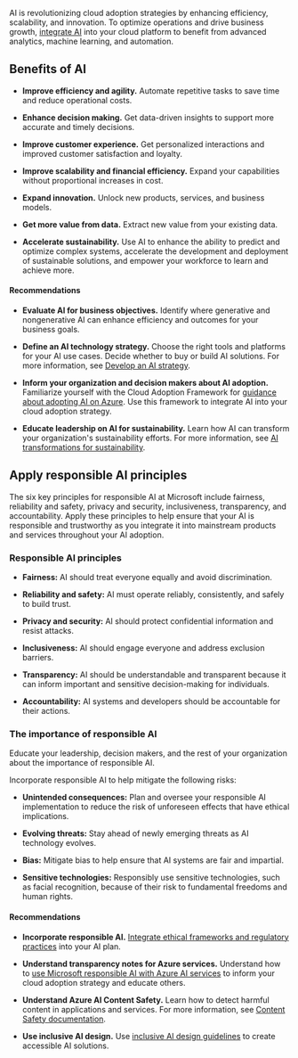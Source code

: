 AI is revolutionizing cloud adoption strategies by enhancing efficiency, scalability, and innovation. To optimize operations and drive business growth, [integrate AI](/azure/cloud-adoption-framework/strategy/inform/ai) into your cloud platform to benefit from advanced analytics, machine learning, and automation.

## Benefits of AI

- **Improve efficiency and agility.** Automate repetitive tasks to save time and reduce operational costs.

- **Enhance decision making.** Get data-driven insights to support more accurate and timely decisions.
- **Improve customer experience.** Get personalized interactions and improved customer satisfaction and loyalty.
- **Improve scalability and financial efficiency.** Expand your capabilities without proportional increases in cost.
- **Expand innovation.** Unlock new products, services, and business models.
- **Get more value from data.** Extract new value from your existing data.
- **Accelerate sustainability.** Use AI to enhance the ability to predict and optimize complex systems, accelerate the development and deployment of sustainable solutions, and empower your workforce to learn and achieve more.

#### Recommendations

- **Evaluate AI for business objectives.** Identify where generative and nongenerative AI can enhance efficiency and outcomes for your business goals.

- **Define an AI technology strategy.** Choose the right tools and platforms for your AI use cases. Decide whether to buy or build AI solutions. For more information, see [Develop an AI strategy](/azure/cloud-adoption-framework/scenarios/ai/strategy).
- **Inform your organization and decision makers about AI adoption.** Familiarize yourself with the Cloud Adoption Framework for [guidance about adopting AI on Azure](/azure/cloud-adoption-framework/scenarios/ai/). Use this framework to integrate AI into your cloud adoption strategy.
- **Educate leadership on AI for sustainability.** Learn how AI can transform your organization's sustainability efforts. For more information, see [AI transformations for sustainability](https://blogs.microsoft.com/on-the-issues/2025/01/16/ai-transformations-for-sustainability/).

## Apply responsible AI principles

The six key principles for responsible AI at Microsoft include fairness, reliability and safety, privacy and security, inclusiveness, transparency, and accountability. Apply these principles to help ensure that your AI is responsible and trustworthy as you integrate it into mainstream products and services throughout your AI adoption.

### Responsible AI principles

- **Fairness:** AI should treat everyone equally and avoid discrimination.

- **Reliability and safety:** AI must operate reliably, consistently, and safely to build trust.
- **Privacy and security:** AI should protect confidential information and resist attacks.
- **Inclusiveness:** AI should engage everyone and address exclusion barriers.
- **Transparency:** AI should be understandable and transparent because it can inform important and sensitive decision-making for individuals.
- **Accountability:** AI systems and developers should be accountable for their actions.

### The importance of responsible AI

Educate your leadership, decision makers, and the rest of your organization about the importance of responsible AI.

Incorporate responsible AI to help mitigate the following risks:

- **Unintended consequences:** Plan and oversee your responsible AI implementation to reduce the risk of unforeseen effects that have ethical implications.

- **Evolving threats:** Stay ahead of newly emerging threats as AI technology evolves.
- **Bias:** Mitigate bias to help ensure that AI systems are fair and impartial.
- **Sensitive technologies:** Responsibly use sensitive technologies, such as facial recognition, because of their risk to fundamental freedoms and human rights.

#### Recommendations

- **Incorporate responsible AI.** [Integrate ethical frameworks and regulatory practices](/azure/cloud-adoption-framework/scenarios/ai/plan#implement-responsible-ai) into your AI plan.

- **Understand transparency notes for Azure services.** Understand how to [use Microsoft responsible AI with Azure AI services](/azure/ai-services/responsible-use-of-ai-overview) to inform your cloud adoption strategy and educate others.
- **Understand Azure AI Content Safety.** Learn how to detect harmful content in applications and services. For more information, see [Content Safety documentation](/azure/ai-services/content-safety/).
- **Use inclusive AI design.** Use [inclusive AI design guidelines](https://inclusive.microsoft.design/tools-and-activities/InPursuitofInclusiveAI.pdf) to create accessible AI solutions.

